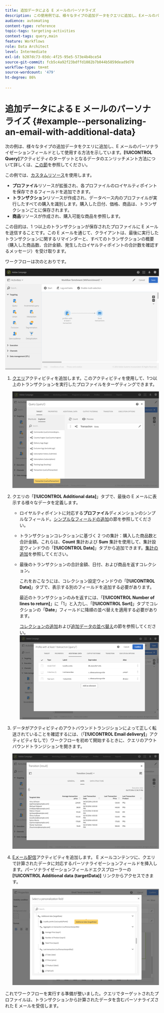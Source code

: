 ```yaml
---
title: 追加データによる E メールのパーソナライズ
description: この使用例では、様々なタイプの追加データをクエリに追加し、Eメールのパーソナライゼーションフィールドとして使用する方法を示します。
audience: automating
content-type: reference
topic-tags: targeting-activities
context-tags: query,main
feature: Workflows
role: Data Architect
level: Intermediate
exl-id: b207dc73-03dc-4f25-95e5-573e4b4bce54
source-git-commit: fcb5c4a92f23bdffd1082b7b044b5859dead9d70
workflow-type: tm+mt
source-wordcount: '479'
ht-degree: 86%

---
```


# 追加データによる E メールのパーソナライズ {#example--personalizing-an-email-with-additional-data}

次の例は、様々なタイプの追加データをクエリに追加し、E メールのパーソナライゼーションフィールドとして使用する方法を示しています。**[!UICONTROL Query]**&#x200B;アクティビティのターゲットとなるデータのエンリッチメント方法について詳しくは、[この節](../../automating/using/query.md#enriching-data)を参照してください。

この例では、[カスタムリソース](../../developing/using/data-model-concepts.md)を使用します。

* **プロファイル**&#x200B;リソースが拡張され、各プロファイルのロイヤルティポイントを保存できるフィールドを追加できます。
* **トランザクション**&#x200B;リソースが作成され、データベース内のプロファイルが実行したすべての購入を識別します。購入した日付、価格、商品は、トランザクションごとに保存されます。
* **商品**&#x200B;リソースが作成され、購入可能な商品を参照します。

この目的は、1 つ以上のトランザクションが保存されたプロファイルに E メールを送信することです。この E メールを通じて、クライアントは、最後に実行したトランザクションに関するリマインダーと、すべてのトランザクションの概要（購入した商品数、合計金額、発生したロイヤルティポイントの合計数を確認するメッセージ）を受け取ります。

ワークフローは次のとおりです。

![](assets/enrichment_example1.png)

1. [クエリ](../../automating/using/query.md)アクティビティを追加します。このアクティビティを使用して、1つ以上のトランザクションを実行したプロファイルをターゲティングできます。

   ![](assets/enrichment_example2.png)

1. クエリの「**[!UICONTROL Additional data]**」タブで、最後の E メールに表示する様々なデータを定義します。

   * ロイヤルティポイントに対応する&#x200B;**プロファイル**&#x200B;ディメンションのシンプルなフィールド。[シンプルなフィールドの追加](../../automating/using/query.md#adding-a-simple-field)の節を参照してください。
   * トランザクションコレクションに基づく 2 つの集計：購入した商品数と合計金額。これらは、**Count** 集計および **Sum** 集計を使用して、集計設定ウィンドウの「**[!UICONTROL Data]**」タブから追加できます。[集計の追加](../../automating/using/query.md#adding-an-aggregate)を参照してください。
   * 最後のトランザクションの合計金額、日付、および商品を返すコレクション。

      これをおこなうには、コレクション設定ウィンドウの「**[!UICONTROL Data]**」タブで、表示する別のフィールドを追加する必要があります。

      最近のトランザクションのみを返すには、「**[!UICONTROL Number of lines to return]**」に「1」と入力し、「**[!UICONTROL Sort]**」タブでコレクションの「**Date**」フィールドに降順の並べ替えを適用する必要があります。

      [コレクションの追加](../../automating/using/query.md#adding-a-collection)および[追加データの並べ替え](../../automating/using/query.md#sorting-additional-data)の節を参照してください。
   ![](assets/enrichment_example4.png)

1. データがアクティビティのアウトバウンドトランジションによって正しく転送されていることを確認するには、（「**[!UICONTROL Email delivery]**」アクティビティなしで）ワークフローを初めて開始するときに、クエリのアウトバウンドトランジションを開きます。

   ![](assets/enrichment_example5.png)

1. [Eメール配信](../../automating/using/email-delivery.md)アクティビティを追加します。 E メールコンテンツに、クエリで計算されたデータに対応するパーソナライゼーションフィールドを挿入します。パーソナライゼーションフィールドエクスプローラーの **[!UICONTROL Additional data (targetData)]** リンクからアクセスできます。

   ![](assets/enrichment_example3.png)

これでワークフローを実行する準備が整いました。クエリでターゲットされたプロファイルは、トランザクションから計算されたデータを含むパーソナライズされた E メールを受信します。
